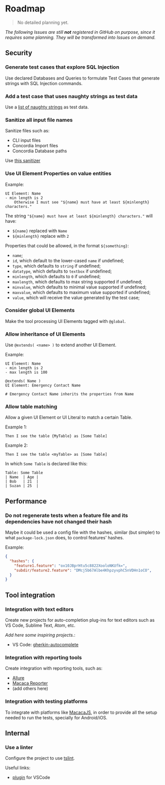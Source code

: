 # Roadmap

> No detailed planning yet.

*The following Issues are still **not** registered in GitHub on purpose, since it requires some planning. They will be transformed into Issues on demand.*


## Security

### Generate test cases that explore SQL Injection

Use declared Databases and Queries to formulate Test Cases that generate strings with SQL Injection commands.

### Add a test case that uses naughty strings as test data

Use a [list of naughty strings](https://github.com/minimaxir/big-list-of-naughty-strings) as test data.

### Sanitize all input file names

Sanitize files such as:
- CLI input files
- Concordia Import files
- Concordia Database paths

Use [this sanitizer](https://github.com/parshap/node-sanitize-filename)


### Use UI Element Properties on value entities

Example:
```concordia
UI Element: Name
- min length is 2
    Otherwise I must see "${name} must have at least ${minlength} characters."
```

The string `"${name} must have at least ${minlength} characters."` will have:
- `${name}` replaced with `Name`
- `${minlength}` replace with `2`

Properties that could be allowed, in the format `${something}`:
- `name`;
- `id`, which default to the lower-cased `name` if undefined;
- `type`, which defaults to `string` if undefined;
- `datatype`, which defaults to `textbox` if undefined;
- `minlength`, which defaults to `0` if undefined;
- `maxlength`, which defaults to max string supported if undefined;
- `minvalue`, which defaults to minimal value supported if undefined;
- `maxvalue`, which defaults to maximum value supported if undefined;
- `value`, which will receive the value generated by the test case;


### Consider global UI Elements

Make the tool processing UI Elements tagged with `@global`.


### Allow inheritance of UI Elements

Use `@extends( <name> )` to extend another UI Element.

Example:
```concordia
UI Element: Name
- min length is 2
- max length is 100

@extends( Name )
UI Element: Emergency Contact Name

# Emergency Contact Name inherits the properties from Name
```

### Allow table matching

Allow a given UI Element or UI Literal to match a certain Table.

Example 1:
```concordia
Then I see the table {MyTable} as [Some Table]
```
Example 2:
```concordia
Then I see the table <myTable> as [Some Table]
```

In which `Some Table` is declared like this:
```concordia
Table: Some Table
| Name  | Age |
| Bob   | 21  |
| Suzan | 25  |
```

## Performance

### Do not regenerate tests when a feature file and its dependencies have not changed their hash

Maybe it could be used a config file with the hashes, similar (but simpler) to what `package-lock.json` does, to control features' hashes.

Example:
```json
{
  "hashes": {
    "feature1.feature": "ox10JBprHtu5c8822XooloNKUfk=",
    "subdir/feature2.feature": "DMcj5b67Albe4KhpzyvphC5nVDHn1oCO",
  }
}
```


## Tool integration

### Integration with text editors

Create new projects for auto-completion plug-ins for text editors such as VS Code, Sublime Text, Atom, etc.

*Add here some inspiring projects.*:
- VS Code: [gherkin-autocomplete](https://github.com/silverbulleters/gherkin-autocomplete)


### Integration with reporting tools

Create integration with reporting tools, such as:
- [Allure](https://github.com/allure-framework/allure2/)
- [Macaca Reporter](https://github.com/macacajs/macaca-reporter)
- (add others here)

### Integration with testing platforms

To integrate with platforms like [MacacaJS](https://macacajs.com/), in order to provide all the setup needed to run the tests, specially for Android/iOS.


## Internal

### Use a linter

Configure the project to use [tslint](https://github.com/palantir/tslint).

Useful links:
- [plugin](https://marketplace.visualstudio.com/items?itemName=eg2.tslint) for VSCode

